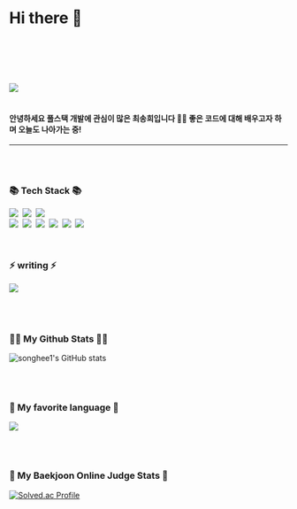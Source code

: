 <h1> Hi there 👋</h1>

<br>
<br>
<br>
<br>


<!--
**songhee1/songhee1** is a ✨ _special_ ✨ repository because its `README.md` (this file) appears on your GitHub profile.

Here are some ideas to get you started:

- 🔭 I’m currently working on ...
- 🌱 I’m currently learning ...
- 👯 I’m looking to collaborate on ...
- 🤔 I’m looking for help with ...
- 💬 Ask me about ...
- 📫 How to reach me: ...
- 😄 Pronouns: ...
- ⚡ Fun fact: ...
-->
<p>
<img  src="https://capsule-render.vercel.app/api?type=slice&color=auto&height=300&section=header&text=hi%20i'm%20songhee!&fontSize=90&animation=fadeIn"><br><br>
</p>
 <h4>
    안녕하세요 풀스택 개발에 관심이 많은 최송희입니다 👩‍💻 좋은 코드에 대해 배우고자 하며 오늘도 나아가는 중! <br>
 </h4>

<hr>

  
<br>
<br>

<h3>📚 Tech Stack 📚</h3>
<p>
    <img src="https://img.shields.io/badge/Java-007396?style=flat-square&logo=Java&logoColor=white"/></a>&nbsp
    <img src="https://img.shields.io/badge/Python-3766AB?style=flat-square&logo=Python&logoColor=white"/></a>&nbsp 
    <img src="https://img.shields.io/badge/Javascript-ffb13b?style=flat-square&logo=javascript&logoColor=white"/></a>&nbsp 
  <br>
  <img src="https://img.shields.io/badge/Node.js-339933?style=flat-square&logo=Node.js&logoColor=white"/></a>&nbsp
  <img src="https://img.shields.io/badge/React-61DAFB?style=flat-square&logo=React&logoColor=white"/></a>&nbsp
  <img src="https://img.shields.io/badge/Spring-007396?style=flat-square&logo=Spring&logoColor=pink"/></a>&nbsp
  <img src="https://img.shields.io/badge/MyBatis-3766AB?style=flat-square&logo=MyBatis&logoColor=red"/></a>&nbsp
  <img src="https://img.shields.io/badge/Oracle-339933?style=flat-square&logo=Oracle&logoColor=white"/></a>&nbsp
  <img src="https://img.shields.io/badge/MySql-#4479A1?style=flat-square&logo=MySql&logoColor=#4479A1"/></a>&nbsp
</p>
<br>
<h3>⚡ writing ⚡</h3>
<p>
  <a href="https://velog.io/@songheechoi"><img src="https://img.shields.io/badge/Tech%20Blog-11B48A?style=flat-square&logo=Vimeo&logoColor=white&link=https://velog.io/@songheechoi"/></a>&nbsp
</p>

<br>
<br>

<h3>👩‍💻 My Github Stats 👩‍💻</h3>
<p>
 
![songhee1's GitHub stats](https://github-readme-stats.vercel.app/api?username=songhee1&show_icons=true&theme=gruvbox)  

</p>

<br>
<br>

<h3>🌟 My favorite language 🌟</h3>
<p>
<img src="https://github-readme-stats.vercel.app/api/top-langs/?username=songhee1&layout=compact">
</p>

<br>
<br>

<h3>💎 My Baekjoon Online Judge Stats 💎</h3>

<div>

 [![Solved.ac Profile](http://mazassumnida.wtf/api/generate_badge?boj=ghenrhkwk88)](https://solved.ac/ghenrhkwk88)

</div>
 
<br>
<br>
<br>
<br>
